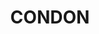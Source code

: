 ---
lastmod: '2025-04-06T06:05:21+00:00'
latitude: -19.372329
layout: suburb
longitude: 146.707586
postcode: '4815'
state: QLD
title: CONDON
url: /qld/condon/
---